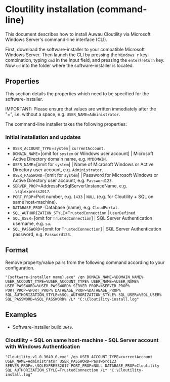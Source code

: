 # Cloutility installation (command-line)
This document describes how to install Auwau Cloutility via Microsoft Windows Server's command-line interface (CLI).

First, download the software-installer to your compatible Microsoft Windows Server. Then launch the CLI by pressing the `Windows r` key-combination, typing `cmd` in the input field, and pressing the `enter`/`return` key. Now `cd` into the folder where the software-installer is located.


## Properties
This section details the properties which need to be specified for the software-installer.

IMPORTANT: Please ensure that values are written immediately after the "=", i.e. without a space, e.g. `USER_NAME=Administrator`.

The command-line installer takes the following properties:


### Initial installation and updates
- `USER_ACCOUNT_TYPE`=`system` | `currentAccount`.
- `DOMAIN_NAME`=[omit for `system` or Windows user account] | Microsoft Active Directory domain name, e.g. `MYDOMAIN`.
- `USER_NAME`=[omit for `system`] | Name of Microsoft Windows or Active Directory user account, e.g. `Administrator`.
- `USER_PASSWORD`=[omit for `system`] | Password for Microsoft Windows or Active Directory user account, e.g. `Password123`.
- `SERVER_PROP`=AddressForSqlServer\InstanceName, e.g. `.\sqlexpress2017`.
- `PORT_PROP`=Port number, e.g. `1433` | `NULL` (e.g. for Cloutility + SQL on same host-machine).
- `DATABASE_PROP`=Database (name), e.g. `CloudPortal`.
- `SQL_AUTHORIZATION_STYLE`=`TrustedConnection` | `UserDefined`.
- `SQL_USER`=[omit for `TrustedConnection`] | SQL Server Authentication username, e.g. `sa`.
- `SQL_PASSWORD`=[omit for `TrustedConnection`] | SQL Server Authentication password, e.g. `Password123`.


## Format
Remove property/value pairs from the following command according to your configuration.
```
"{software-installer name}.exe" /qn DOMAIN_NAME=%DOMAIN_NAME% USER_ACCOUNT_TYPE=%USER_ACCOUNT_TYPE% USER_NAME=%USER_NAME% USER_PASSWORD=%USER_PASSWORD% SERVER_PROP=%SERVER_PROP% PORT_PROP=%PORT_PROP% DATABASE_PROP=%DATABASE_PROP% SQL_AUTHORIZATION_STYLE=%SQL_AUTHORIZATION_STYLE% SQL_USER=%SQL_USER% SQL_PASSWORD=%SQL_PASSWORD% /L* "C:\Cloutility-install.log"
```


## Examples
- Software-installer build `3649`.


### Cloutility + SQL on same host-machine - SQL Server account with Windows Authentication
```
"Cloutility-v1.0.3649.0.exe" /qn USER_ACCOUNT_TYPE=currentAccount USER_NAME=Administrator USER_PASSWORD=Password123 SERVER_PROP=.\SQLEXPRESS2017 PORT_PROP=NULL DATABASE_PROP=Cloutility SQL_AUTHORIZATION_STYLE=TrustedConnection /L* "C:\Cloutility-install.log"
```
